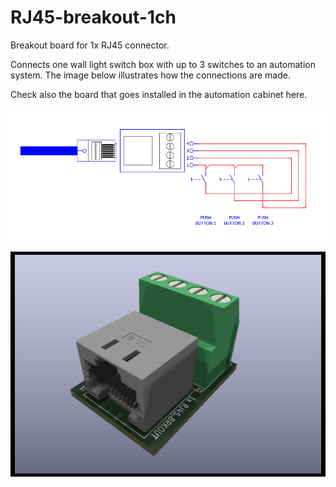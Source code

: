 # RJ45-breakout-1ch

Breakout board for 1x RJ45 connector.

Connects one wall light switch box with up to 3 switches to an automation system. The image below illustrates how the connections are made.

Check also the board that goes installed in the automation cabinet here.

![alt text](https://github.com/thermseekr/RJ45-breakout-1ch/blob/main/V1/Conections.png "Switch connections")

![alt text](https://github.com/thermseekr/RJ45-breakout-1ch/blob/main/V1/RJ45-breakout_1ch-V1.png "RJ45-breakout-1ch")
